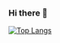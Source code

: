 ### Hi there 👋

[![Top Langs](https://github-readme-stats.vercel.app/api/top-langs/?username=AloneMou&hide=javascript,html)](https://github.com/anuraghazra/github-readme-stats)

<!--
**AloneMou/AloneMou** is a ✨ _special_ ✨ repository because its `README.md` (this file) appears on your GitHub profile.

Here are some ideas to get you started:

- 🔭 I’m currently working on ...
- 🌱 I’m currently learning ...
- 👯 I’m looking to collaborate on ...
- 🤔 I’m looking for help with ...
- 💬 Ask me about ...
- 📫 How to reach me: ...
- 😄 Pronouns: ...
- ⚡ Fun fact: ...
-->
